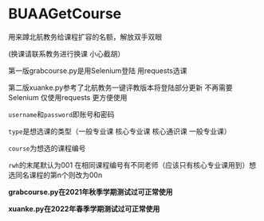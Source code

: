 # BUAAGetCourse
用来蹲北航教务给课程扩容的名额，解放双手双眼

(换课请联系教务进行换课 小心截胡）


第一版grabcourse.py是用Selenium登陆 用requests选课

第二版xuanke.py参考了北航教务一键评教版本将登陆部分更新 不再需要Selenium 仅使用requests 更方便使用

`username`和`password`即账号和密码

`type`是想选课的类型（一般专业课 核心专业课 核心通识课 一般专业课）

`course`为想选的课程编号

`rwh`的末尾默认为001  在相同课程编号有不同老师（应该只有核心专业课用到）想选同名课程的第n个则改为00n  

**grabcourse.py在2021年秋季学期测试过可正常使用**

**xuanke.py在2022年春季学期测试过可正常使用**
